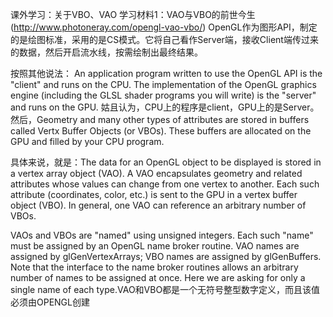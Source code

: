 课外学习：关于VBO、VAO
学习材料1：VAO与VBO的前世今生(http://www.photoneray.com/opengl-vao-vbo/)
OpenGL作为图形API，制定的是绘图标准，采用的是CS模式。它将自己看作Server端，接收Client端传过来的数据，然后开启流水线，按需绘制出最终结果。

按照其他说法： An application program written to use the OpenGL API is the "client" and runs on the CPU. The implementation of the OpenGL graphics engine (including the GLSL shader programs you will write) is the "server" and runs on the GPU. 姑且认为，CPU上的程序是client，GPU上的是Server。
然后，Geometry and many other types of attributes are stored in buffers called Vertx Buffer Objects (or VBOs). These buffers are allocated on the GPU and filled by your CPU program.

具体来说，就是：The data for an OpenGL object to be displayed is stored in a vertex array object (VAO). A VAO encapsulates geometry and related attributes whose values can change from one vertex to another. Each such attribute (coordinates, color, etc.) is sent to the GPU in a vertex buffer object (VBO). In general, one VAO can reference an arbitrary number of VBOs. 

VAOs and VBOs are "named" using unsigned integers. Each such "name" must be assigned by an OpenGL name broker routine. VAO names are assigned by glGenVertexArrays; VBO names are assigned by glGenBuffers. Note that the interface to the name broker routines allows an arbitrary number of names to be assigned at once. Here we are asking for only a single name of each type.VAO和VBO都是一个无符号整型数字定义，而且该值必须由OPENGL创建
